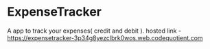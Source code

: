 # ExpenseTracker
A app to track your expenses( credit and debit ).
hosted link - https://expensetracker-3p34g8yezclbrk0wos.web.codequotient.com
